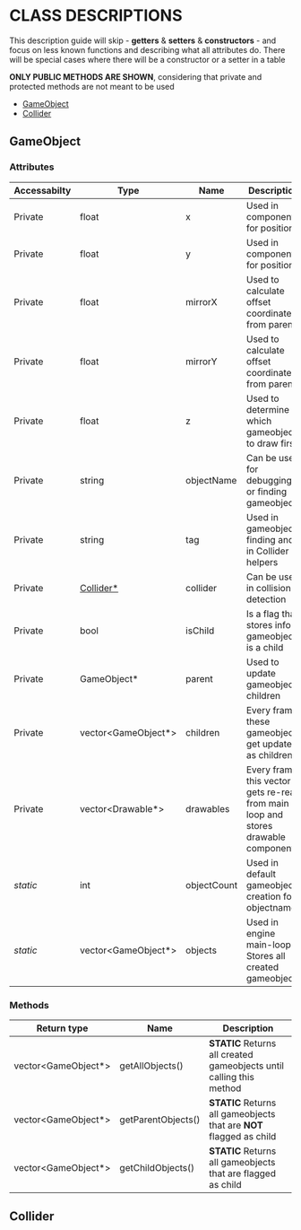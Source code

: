 # CLASS DESCRIPTIONS
This description guide will skip - __getters__ & __setters__ & __constructors__ - and focus on less known functions and describing what all attributes do. There will be special cases where there will be a constructor or a setter in a table

**ONLY PUBLIC METHODS ARE SHOWN**, considering that private and protected methods are not meant to be used


- [GameObject](#gameobject)
- [Collider](#collider)


## GameObject
### Attributes  
| Accessabilty | Type                   | Name       | Description                                                  |
| ------------ | ---------------------- | ---------- | ------------------------------------------------------------ |
| Private      | float                  | x          | Used in components for position                              |
| Private      | float                  | y          | Used in components for position                              |
| Private      | float                  | mirrorX    | Used to calculate offset coordinates from parent             |
| Private      | float                  | mirrorY    | Used to calculate offset coordinates from parent             |
| Private      | float                  | z          | Used to determine which gameobject to draw first             |
| Private      | string                 | objectName | Can be used for debugging or finding gameobjects             |
| Private      | string                 | tag        | Used in gameobject finding and in Collider helpers           |
| Private      | [Collider*](#collider) | collider   | Can be used in collision detection                           |
| Private      | bool                   | isChild    | Is a flag that stores info if gameobject is a child          |
| Private      | GameObject*            | parent     | Used to update gameobject children                           |
| Private      | vector<GameObject*>    | children   | Every frame these gameobjects get updated as children        |
| Private      | vector<Drawable*>      | drawables  | Every frame this vector gets re-read from main loop and stores drawable components |
| _static_ | int | objectCount | Used in default gameobject creation for objectnames |
| _static_ | vector<GameObject*> | objects | Used in engine main-loop. Stores all created gameobjects |

### Methods
| Return type | Name | Description |
| ----------- | ---- | ----------- |
| vector<GameObject*> | getAllObjects() | **STATIC** Returns all created gameobjects until calling this method |
| vector<GameObject*> | getParentObjects() | **STATIC** Returns all gameobjects that are **NOT** flagged as child |
| vector<GameObject*> | getChildObjects() | **STATIC** Returns all gameobjects that are flagged as child |

## Collider
